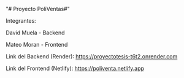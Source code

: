 "# Proyecto PoliVentas#" 

Integrantes:

David Muela - Backend 

Mateo Moran - Frontend

Link del Backend (Render):
https://proyectotesis-t6t2.onrender.com

Link del Frontend (Netlify):
https://poliventa.netlify.app
